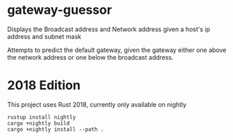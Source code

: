 # gateway-guessor
Displays the Broadcast address and Network address given a host's ip address and subnet mask

Attempts to predict the default gateway, given the gateway either one above the network address or one below the broadcast address.

# 2018 Edition
This project uses Rust 2018, currently only available on nightly

```
rustup install nightly
cargo +nightly build
cargo +nightly install --path .
```
